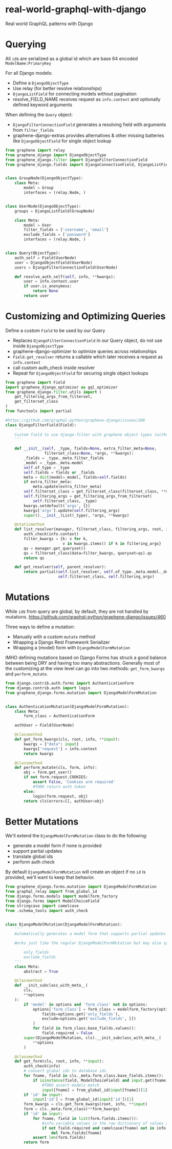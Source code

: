 # real-world-graphql-with-django
Real world GraphQL patterns with Django


# Querying

All `id`s are serialized as a global id which are base 64 encoded `ModelName:PrimaryKey`

For all Django models:

* Define a `DjangoObjectType`
* Use relay (for better resolve relationships)
* `DjangoListField` for connecting models without pagination
* resolve_FIELD_NAME receives request as `info.context` and optionally defined keyword arguments

When defining the `Query` object:

* `DjangoFilterConnectionField` generates a resolving field with arguments from `filter_fields`
* graphene-django-extras provides alternatives & other missing batteries like `DjangoObjectField` for single object lookup


```python
from graphene import relay
from graphene_django import DjangoObjectType
from graphene_django.filter import DjangoFilterConnectionField
from graphene_django.fields import DjangoConnectionField, DjangoListField


class GroupNode(DjangoObjectType):
    class Meta:
        model = Group
        interfaces = (relay.Node, )


class UserNode(DjangoObjectType):
    groups = DjangoListField(GroupNode)

    class Meta:
        model = User
        filter_fields = ['username', 'email']
        exclude_fields = ['password']
        interfaces = (relay.Node, )


class Query(ObjectType):
    auth_self = Field(UserNode)
    user = DjangoObjectField(UserNode)
    users = DjangoFilterConnectionField(UserNode)

    def resolve_auth_self(self, info, **kwargs):
        user = info.context.user
        if user.is_anonymous:
            return None
        return user
```

# Customizing and Optimizing Queries

Define a custom `Field` to be used by our Query

* Replaces `DjangoFilterConnectionField` in our Query object, do not use inside `DjangoObjectType`
* graphene-django-optimizer to optimize queries across relationships
* `Field.get_resolver` returns a callable which later receives a request as `info.context`
* call custom auth_check inside resolver
* Repeat for `DjangoObjectField` for securing single object lookups


```python
from graphene import Field
import graphene_django_optimizer as gql_optimizer
from graphene_django.filter.utils import (
    get_filtering_args_from_filterset,
    get_filterset_class
)
from functools import partial

#https://github.com/graphql-python/graphene-django/issues/206
class DjangoFilterField(Field):
    '''
    Custom field to use django-filter with graphene object types (without relay).
    '''

    def __init__(self, _type, fields=None, extra_filter_meta=None,
                 filterset_class=None, *args, **kwargs):
        _fields = _type._meta.filter_fields
        _model = _type._meta.model
        self.of_type = _type
        self.fields = fields or _fields
        meta = dict(model=_model, fields=self.fields)
        if extra_filter_meta:
            meta.update(extra_filter_meta)
        self.filterset_class = get_filterset_class(filterset_class, **meta)
        self.filtering_args = get_filtering_args_from_filterset(
            self.filterset_class, _type)
        kwargs.setdefault('args', {})
        kwargs['args'].update(self.filtering_args)
        super().__init__(List(_type), *args, **kwargs)

    @staticmethod
    def list_resolver(manager, filterset_class, filtering_args, root, info, *args, **kwargs):
        auth_check(info.context)
        filter_kwargs = {k: v for k,
                         v in kwargs.items() if k in filtering_args}
        qs = manager.get_queryset()
        qs = filterset_class(data=filter_kwargs, queryset=qs).qs
        return qs

    def get_resolver(self, parent_resolver):
        return partial(self.list_resolver, self.of_type._meta.model._default_manager,
                       self.filterset_class, self.filtering_args)
```


# Mutations

While `id`s from query are global, by default, they are not handled by mutations. https://github.com/graphql-python/graphene-django/issues/460

Three ways to define a mutation:

* Manually with a custom `mutate` method
* Wrapping a Django Rest Framework Serializer
* Wrapping a (model) form with `DjangoModelFormMutation`

IMHO defining mutations based on Django Forms has struck a good balance between being DRY and having too many abstractions.
Generally most of the customizing at the view level can go into two methods: `get_form_kwargs` and `perform_mutate`. 

```python
from django.contrib.auth.forms import AuthenticationForm
from django.contrib.auth import login
from graphene_django.forms.mutation import DjangoModelFormMutation


class AuthenticationMutation(DjangoModelFormMutation):
    class Meta:
        form_class = AuthenticationForm

    authUser = Field(UserNode)

    @classmethod
    def get_form_kwargs(cls, root, info, **input):
        kwargs = {"data": input}
        kwargs['request'] = info.context
        return kwargs

    @classmethod
    def perform_mutate(cls, form, info):
        obj = form.get_user()
        if not form.request.COOKIES:
            assert False, 'Cookies are required'
            #TODO return auth token
        else:
            login(form.request, obj)
        return cls(errors=[], authUser=obj)
```

# Better Mutations

We'll extend the `DjangoModelFormMutation` class to do the following:

* generate a model form if none is provided
* support partial updates
* translate global ids
* perform auth check

By default `DjangoModelFormMutation` will create an object if no `id` is provided, we'll want to keep that behavior.

```python
from graphene_django.forms.mutation import DjangoModelFormMutation
from graphql_relay import from_global_id
from django.forms.models import modelform_factory
from django.forms import ModelChoiceField
from stringcase import camelcase
from .schema_tools import auth_check


class DjangoModelMutation(DjangoModelFormMutation):
    '''
    Automatically generates a model form that supports partial updates

    Works just like the regular DjangoModelFormMutation but may also specify the following in Meta:

        only_fields
        exclude_fields
    '''
    class Meta:
        abstract = True

    @classmethod
    def __init_subclass_with_meta__(
        cls,
        **options
    ):
        if 'model' in options and 'form_class' not in options:
            options['form_class'] = form_class = modelform_factory(options['model'],
                fields=options.get('only_fields'),
                exclude=options.get('exclude_fields', [])
            )
            for field in form_class.base_fields.values():
                field.required = False
        super(DjangoModelMutation, cls).__init_subclass_with_meta__(
            **options
        )

    @classmethod
    def get_form(cls, root, info, **input):
        auth_check(info)
        # convert global ids to database ids
        for fname, field in cls._meta.form_class.base_fields.items():
            if isinstance(field, ModelChoiceField) and input.get(fname):
                #TODO assert models match
                input[fname] = from_global_id(input[fname])[1]
        if 'id' in input:
            input['id'] = from_global_id(input['id'])[1]
        form_kwargs = cls.get_form_kwargs(root, info, **input)
        form = cls._meta.form_class(**form_kwargs)
        if 'id' in input:
            for fname, field in list(form.fields.items()):
                #info.variable_values is the raw dictionary of values supplied by the client
                if not field.required and camelcase(fname) not in info.variable_values:
                    del form.fields[fname]
            assert len(form.fields)
        return form
```
